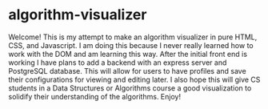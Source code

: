 # algorithm-visualizer

Welcome! This is my attempt to make an algorithm visualizer in pure HTML, CSS, and Javascript. I am doing this because I never really learned how to work with the DOM and am learning this way. After the initial front end is working I have plans to add a backend with an express server and PostgreSQL database. This will allow for users to have profiles and save their configurations for viewing and editing later. I also hope this will give CS students in a Data Structures or Algorithms course a good visualization to solidify their understanding of the algorithms. Enjoy!
